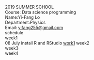 2019 SUMMER SCHOOL <br/>
Course: Data science programming <br/>
Name:Yi-Fang Lo <br/>
Department:Physics <br/>
Email: yifang255@gmail.com <br/>
schedule <br/>
week1 <br/>
08 July install R and RStudio
[work1]()
week2 <br/>
week3<br/>
week4

